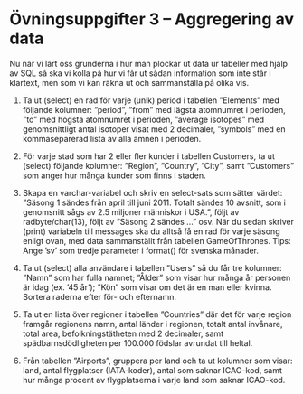 # Övningsuppgifter 3 – Aggregering av data
Nu när vi lärt oss grunderna i hur man plockar ut data ur tabeller med hjälp av
SQL så ska vi kolla på hur vi får ut sådan information som inte står i klartext,
men som vi kan räkna ut och sammanställa på olika vis.


1. Ta ut (select) en rad för varje (unik) period i tabellen ”Elements” med
följande kolumner: ”period”, ”from” med lägsta atomnumret i perioden,
”to” med högsta atomnumret i perioden, ”average isotopes” med
genomsnittligt antal isotoper visat med 2 decimaler, ”symbols” med en
kommaseparerad lista av alla ämnen i perioden.

2. För varje stad som har 2 eller fler kunder i tabellen Customers, ta ut
(select) följande kolumner: ”Region”, ”Country”, ”City”, samt
”Customers” som anger hur många kunder som finns i staden.

3. Skapa en varchar-variabel och skriv en select-sats som sätter värdet:
”Säsong 1 sändes från april till juni 2011. Totalt
sändes 10 avsnitt, som i genomsnitt sågs av 2.5
miljoner människor i USA.”, följt av radbyte/char(13), följt av
”Säsong 2 sändes …” osv.
När du sedan skriver (print) variabeln till messages ska du alltså få en rad
för varje säsong enligt ovan, med data sammanställt från tabellen
GameOfThrones.
Tips: Ange ’sv’ som tredje parameter i format() för svenska månader.

4. Ta ut (select) alla användare i tabellen ”Users” så du får tre kolumner:
”Namn” som har fulla namnet; ”Ålder” som visar hur många år personen
är idag (ex. ’45 år’); ”Kön” som visar om det är en man eller kvinna.
Sortera raderna efter för- och efternamn.

5. Ta ut en lista över regioner i tabellen ”Countries” där det för varje region
framgår regionens namn, antal länder i regionen, totalt antal invånare,
total area, befolkningstätheten med 2 decimaler, samt
spädbarnsdödligheten per 100.000 födslar avrundat till heltal.

6. Från tabellen ”Airports”, gruppera per land och ta ut kolumner som visar:
land, antal flygplatser (IATA-koder), antal som saknar ICAO-kod, samt hur
många procent av flygplatserna i varje land som saknar ICAO-kod.